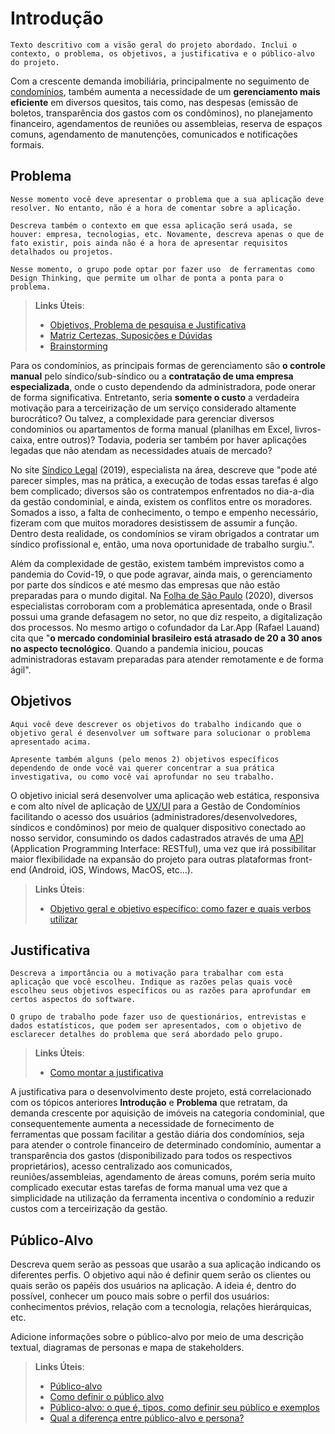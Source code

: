 # Introdução
`Texto descritivo com a visão geral do projeto abordado. Inclui o contexto, o problema, os objetivos, a justificativa e o público-alvo do projeto.`

Com a crescente demanda imobiliária, principalmente no seguimento de [condomínios](https://sindicolegal.com/cresce-o-numero-de-sindicos-profissionais-no-brasil/), 
também aumenta a necessidade de um <b>gerenciamento mais eficiente</b> em diversos quesitos, tais como, 
nas despesas (emissão de boletos, transparência dos gastos com os condôminos), no planejamento financeiro, 
agendamentos de reuniões ou assembleias, reserva de espaços comuns, agendamento de manutenções, comunicados e notificações formais.

## Problema

`Nesse momento você deve apresentar o problema que a sua aplicação deve  resolver. No entanto, não é a hora de comentar sobre a aplicação.`

`Descreva também o contexto em que essa aplicação será usada, se  houver: empresa, tecnologias, etc. Novamente, descreva apenas o que de fato existir, pois ainda não é a hora de apresentar requisitos detalhados ou projetos.`

`Nesse momento, o grupo pode optar por fazer uso  de ferramentas como Design Thinking, que permite um olhar de ponta a ponta para o problema.`

> **Links Úteis**:
> - [Objetivos, Problema de pesquisa e Justificativa](https://medium.com/@versioparole/objetivos-problema-de-pesquisa-e-justificativa-c98c8233b9c3)
> - [Matriz Certezas, Suposições e Dúvidas](https://medium.com/educa%C3%A7%C3%A3o-fora-da-caixa/matriz-certezas-suposi%C3%A7%C3%B5es-e-d%C3%BAvidas-fa2263633655)
> - [Brainstorming](https://www.euax.com.br/2018/09/brainstorming/)

Para os condomínios, as principais formas de gerenciamento são <b>o controle manual</b> pelo síndico/sub-síndico ou a <b>contratação de uma empresa especializada</b>, onde o custo 
dependendo da administradora, pode onerar de forma significativa. Entretanto, seria <b>somente o custo</b> a verdadeira motivação para a terceirização de um serviço considerado altamente burocrático? 
Ou talvez, a complexidade para gerenciar diversos condomínios ou apartamentos de forma manual (planilhas em Excel, livros-caixa, entre outros)? Todavia, poderia ser também por haver aplicações 
legadas que não atendam as necessidades atuais de mercado?

No site [Síndico Legal](https://sindicolegal.com/cresce-o-numero-de-sindicos-profissionais-no-brasil/) (2019), 
especialista na área, descreve que "pode até parecer simples, mas na prática, a execução de todas essas tarefas é algo bem complicado; diversos são os contratempos 
enfrentados no dia-a-dia da gestão condominial, e ainda, existem os conflitos entre os moradores. Somados a isso, a falta de conhecimento, o tempo e empenho necessário, 
fizeram com que muitos moradores desistissem de assumir a função. Dentro desta realidade, os condomínios se viram obrigados a contratar um síndico profissional e, então, 
uma nova oportunidade de trabalho surgiu.".

Além da complexidade de gestão, existem também imprevistos como a pandemia do Covid-19, o que pode agravar, ainda mais, o gerenciamento por parte dos síndicos e até mesmo das empresas 
que não estão preparadas para o mundo digital. Na [Folha de São Paulo](https://www1.folha.uol.com.br/mpme/2020/10/crescem-as-empresas-que-oferecem-solucoes-digitais-para-condominios.shtml) (2020), 
diversos especialistas corroboram com a problemática apresentada, onde o Brasil possui uma grande defasagem no setor, no que diz respeito, a digitalização dos processos. No mesmo artigo o cofundador 
da Lar.App (Rafael Lauand) cita que "<b>o mercado condominial brasileiro está atrasado de 20 a 30 anos no aspecto tecnológico</b>. Quando a pandemia iniciou, poucas administradoras estavam preparadas 
para atender remotamente e de forma ágil".

## Objetivos

`Aqui você deve descrever os objetivos do trabalho indicando que o objetivo geral é desenvolver um software para solucionar o problema apresentado acima.`

`Apresente também alguns (pelo menos 2) objetivos específicos dependendo de onde você vai querer concentrar a sua prática investigativa, ou como você vai aprofundar no seu trabalho.`
 
O objetivo inicial será desenvolver uma aplicação web estática, responsiva e com alto nível de aplicação de [UX/UI](https://careerfoundry.com/en/blog/ux-design/the-difference-between-ux-and-ui-design-a-laymans-guide/) 
para a Gestão de Condomínios facilitando o acesso dos usuários (administradores/desenvolvedores, síndicos e condôminos) por meio de qualquer dispositivo conectado ao nosso servidor, consumindo os 
dados cadastrados através de uma [API](https://en.wikipedia.org/wiki/API) (Application Programming Interface: RESTful), uma vez que irá possibilitar maior flexibilidade na expansão do projeto para 
outras plataformas front-end (Android, iOS, Windows, MacOS, etc...).

> **Links Úteis**:
> - [Objetivo geral e objetivo específico: como fazer e quais verbos utilizar](https://blog.mettzer.com/diferenca-entre-objetivo-geral-e-objetivo-especifico/)

## Justificativa

`Descreva a importância ou a motivação para trabalhar com esta aplicação que você escolheu. Indique as razões pelas quais você escolheu seus objetivos específicos ou as razões para aprofundar em 
certos aspectos do software.`

`O grupo de trabalho pode fazer uso de questionários, entrevistas e dados estatísticos, que podem ser apresentados, com o objetivo de esclarecer detalhes do problema que será abordado pelo grupo.`

> **Links Úteis**:
> - [Como montar a justificativa](https://guiadamonografia.com.br/como-montar-justificativa-do-tcc/)

A justificativa para o desenvolvimento deste projeto, está correlacionado com os tópicos anteriores **Introdução** e **Problema** que retratam, 
da demanda crescente por aquisição de imóveis na categoria condominial, que consequentemente aumenta a necessidade de fornecimento de ferramentas que possam facilitar a gestão diária dos condomínios,
seja para atender o controle financeiro de determinado condomínio, aumentar a transparência dos gastos (disponibilizado para todos os respectivos proprietários), acesso centralizado aos comunicados, 
reuniões/assembleias, agendamento de áreas comuns, porém seria muito complicado executar estas tarefas de forma manual uma vez que a simplicidade na utilização da ferramenta incentiva o condomínio a
reduzir custos com a terceirização da gestão.


## Público-Alvo

Descreva quem serão as pessoas que usarão a sua aplicação indicando os diferentes perfis. O objetivo aqui não é definir quem serão os clientes ou quais serão os papéis dos usuários na aplicação. A ideia é, dentro do possível, conhecer um pouco mais sobre o perfil dos usuários: conhecimentos prévios, relação com a tecnologia, relações
hierárquicas, etc.

Adicione informações sobre o público-alvo por meio de uma descrição textual, diagramas de personas e mapa de stakeholders.

> **Links Úteis**:
> - [Público-alvo](https://blog.hotmart.com/pt-br/publico-alvo/)
> - [Como definir o público alvo](https://exame.com/pme/5-dicas-essenciais-para-definir-o-publico-alvo-do-seu-negocio/)
> - [Público-alvo: o que é, tipos, como definir seu público e exemplos](https://klickpages.com.br/blog/publico-alvo-o-que-e/)
> - [Qual a diferença entre público-alvo e persona?](https://rockcontent.com/blog/diferenca-publico-alvo-e-persona/)
